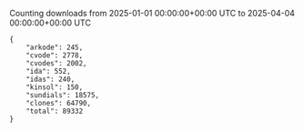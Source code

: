 
Counting downloads from 2025-01-01 00:00:00+00:00 UTC to 2025-04-04 00:00:00+00:00 UTC

```
{
    "arkode": 245,
    "cvode": 2778,
    "cvodes": 2002,
    "ida": 552,
    "idas": 240,
    "kinsol": 150,
    "sundials": 18575,
    "clones": 64790,
    "total": 89332
}
```
